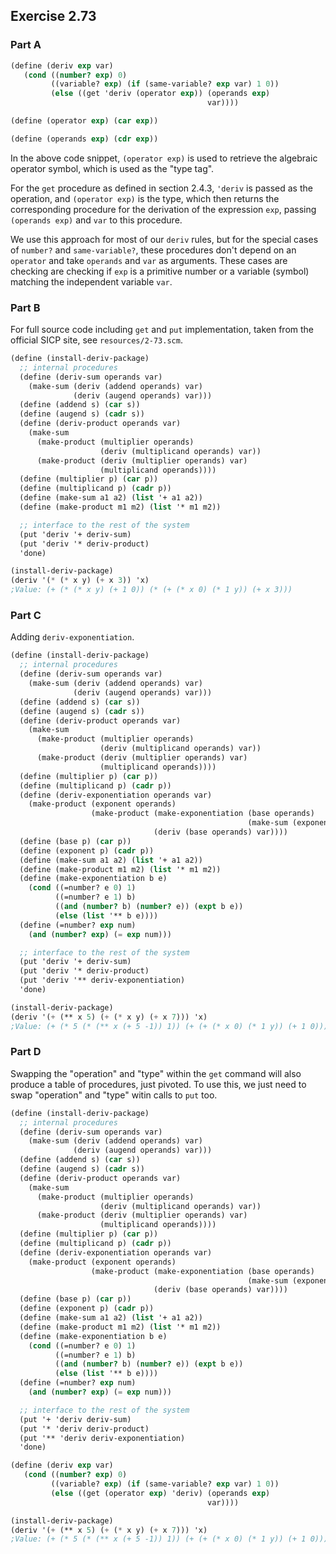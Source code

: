 ## Exercise 2.73

### Part A

``` Scheme
(define (deriv exp var)
   (cond ((number? exp) 0)
         ((variable? exp) (if (same-variable? exp var) 1 0))
         (else ((get 'deriv (operator exp)) (operands exp)
                                            var))))

(define (operator exp) (car exp))

(define (operands exp) (cdr exp))
```

In the above code snippet, `(operator exp)` is used to retrieve the algebraic operator symbol, which is used as the "type tag".

For the `get` procedure as defined in section 2.4.3, `'deriv` is passed as the operation, and `(operator exp)` is the type, which then returns the corresponding procedure for the derivation of the expression `exp`, passing `(operands exp)` and `var` to this procedure.

We use this approach for most of our `deriv` rules, but for the special cases of `number?` and `same-variable?`, these procedures don't depend on an `operator` and take `operands` and `var` as arguments. These cases are checking are checking if `exp` is a primitive number or a variable (symbol) matching the independent variable `var`.

### Part B

For full source code including `get` and `put` implementation, taken from the official SICP site, see `resources/2-73.scm`.

``` Scheme
(define (install-deriv-package)
  ;; internal procedures
  (define (deriv-sum operands var)
    (make-sum (deriv (addend operands) var)
              (deriv (augend operands) var)))
  (define (addend s) (car s))
  (define (augend s) (cadr s))
  (define (deriv-product operands var)
    (make-sum
      (make-product (multiplier operands)
                    (deriv (multiplicand operands) var))
      (make-product (deriv (multiplier operands) var)
                    (multiplicand operands))))
  (define (multiplier p) (car p))
  (define (multiplicand p) (cadr p))
  (define (make-sum a1 a2) (list '+ a1 a2))
  (define (make-product m1 m2) (list '* m1 m2))

  ;; interface to the rest of the system
  (put 'deriv '+ deriv-sum)
  (put 'deriv '* deriv-product)
  'done)

(install-deriv-package)
(deriv '(* (* x y) (+ x 3)) 'x)
;Value: (+ (* (* x y) (+ 1 0)) (* (+ (* x 0) (* 1 y)) (+ x 3)))
```

### Part C

Adding `deriv-exponentiation`.

``` Scheme
(define (install-deriv-package)
  ;; internal procedures
  (define (deriv-sum operands var)
    (make-sum (deriv (addend operands) var)
              (deriv (augend operands) var)))
  (define (addend s) (car s))
  (define (augend s) (cadr s))
  (define (deriv-product operands var)
    (make-sum
      (make-product (multiplier operands)
                    (deriv (multiplicand operands) var))
      (make-product (deriv (multiplier operands) var)
                    (multiplicand operands))))
  (define (multiplier p) (car p))
  (define (multiplicand p) (cadr p))
  (define (deriv-exponentiation operands var)
    (make-product (exponent operands)
                  (make-product (make-exponentiation (base operands) 
                                                     (make-sum (exponent operands) -1))
                                (deriv (base operands) var))))
  (define (base p) (car p))
  (define (exponent p) (cadr p))
  (define (make-sum a1 a2) (list '+ a1 a2))
  (define (make-product m1 m2) (list '* m1 m2))
  (define (make-exponentiation b e)
    (cond ((=number? e 0) 1)
          ((=number? e 1) b)
          ((and (number? b) (number? e)) (expt b e))
          (else (list '** b e))))
  (define (=number? exp num)
    (and (number? exp) (= exp num)))

  ;; interface to the rest of the system
  (put 'deriv '+ deriv-sum)
  (put 'deriv '* deriv-product)
  (put 'deriv '** deriv-exponentiation)
  'done)

(install-deriv-package)
(deriv '(+ (** x 5) (+ (* x y) (+ x 7))) 'x)
;Value: (+ (* 5 (* (** x (+ 5 -1)) 1)) (+ (+ (* x 0) (* 1 y)) (+ 1 0)))
```

### Part D

Swapping the "operation" and "type" within the `get` command will also produce a table of procedures, just pivoted. To use this, we just need to swap "operation" and "type" witin calls to `put` too.

``` Scheme
(define (install-deriv-package)
  ;; internal procedures
  (define (deriv-sum operands var)
    (make-sum (deriv (addend operands) var)
              (deriv (augend operands) var)))
  (define (addend s) (car s))
  (define (augend s) (cadr s))
  (define (deriv-product operands var)
    (make-sum
      (make-product (multiplier operands)
                    (deriv (multiplicand operands) var))
      (make-product (deriv (multiplier operands) var)
                    (multiplicand operands))))
  (define (multiplier p) (car p))
  (define (multiplicand p) (cadr p))
  (define (deriv-exponentiation operands var)
    (make-product (exponent operands)
                  (make-product (make-exponentiation (base operands) 
                                                     (make-sum (exponent operands) -1))
                                (deriv (base operands) var))))
  (define (base p) (car p))
  (define (exponent p) (cadr p))
  (define (make-sum a1 a2) (list '+ a1 a2))
  (define (make-product m1 m2) (list '* m1 m2))
  (define (make-exponentiation b e)
    (cond ((=number? e 0) 1)
          ((=number? e 1) b)
          ((and (number? b) (number? e)) (expt b e))
          (else (list '** b e))))
  (define (=number? exp num)
    (and (number? exp) (= exp num)))

  ;; interface to the rest of the system
  (put '+ 'deriv deriv-sum)
  (put '* 'deriv deriv-product)
  (put '** 'deriv deriv-exponentiation)
  'done)

(define (deriv exp var)
   (cond ((number? exp) 0)
         ((variable? exp) (if (same-variable? exp var) 1 0))
         (else ((get (operator exp) 'deriv) (operands exp)
                                            var))))

(install-deriv-package)
(deriv '(+ (** x 5) (+ (* x y) (+ x 7))) 'x)
;Value: (+ (* 5 (* (** x (+ 5 -1)) 1)) (+ (+ (* x 0) (* 1 y)) (+ 1 0)))
```